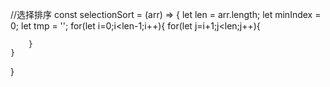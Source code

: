 //选择排序
const selectionSort = (arr) => {
    let len = arr.length;
    let minIndex = 0;
    let tmp = '';
    for(let i=0;i<len-1;i++){
        for(let j=i+1;j<len;j++){
        
        }
    }
}